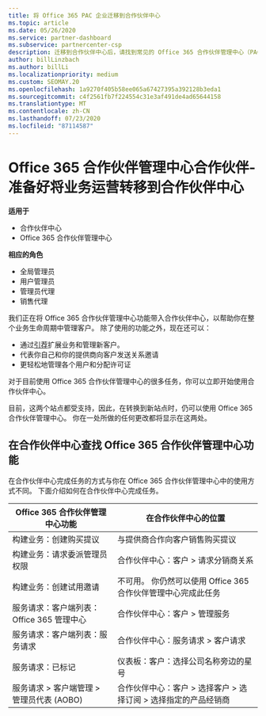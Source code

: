 ```yaml
---
title: 将 Office 365 PAC 企业迁移到合作伙伴中心
ms.topic: article
ms.date: 05/26/2020
ms.service: partner-dashboard
ms.subservice: partnercenter-csp
description: 迁移到合作伙伴中心后，请找到常见的 Office 365 合作伙伴管理中心（PAC）功能，如构建你的业务和服务请求。
author: billLinzbach
ms.author: billLi
ms.localizationpriority: medium
ms.custom: SEOMAY.20
ms.openlocfilehash: 1a9270f405b58ee065a67427395a392128b3eda1
ms.sourcegitcommit: c4f2561fb7f224554c31e3af491de4ad65644158
ms.translationtype: MT
ms.contentlocale: zh-CN
ms.lasthandoff: 07/23/2020
ms.locfileid: "87114587"
---
```

# <a name="office-365-partner-admin-center-partners---get-ready-to-move-business-operations-to-partner-center"></a>Office 365 合作伙伴管理中心合作伙伴-准备好将业务运营转移到合作伙伴中心

**适用于** 

- 合作伙伴中心
- Office 365 合作伙伴管理中心

**相应的角色**

- 全局管理员
- 用户管理员
- 管理员代理
- 销售代理

我们正在将 Office 365 合作伙伴管理中心功能带入合作伙伴中心，以帮助你在整个业务生命周期中管理客户。 除了使用的功能之外，现在还可以：

- 通过[引荐](referrals.md)扩展业务和管理新客户。
- 代表你自己和你的提供商向客户发送关系邀请
- 更轻松地管理各个用户和分配许可证

对于目前使用 Office 365 合作伙伴管理中心的很多任务，你可以立即开始使用合作伙伴中心。 

目前，这两个站点都受支持，因此，在转换到新站点时，仍可以使用 Office 365 合作伙伴管理中心。 你在一处所做的任何更改都将显示在这两处。

## <a name="find-office-365-partner-admin-center-features-in-partner-center"></a>在合作伙伴中心查找 Office 365 合作伙伴管理中心功能

在合作伙伴中心完成任务的方式与你在 Office 365 合作伙伴管理中心中的使用方式不同。 下面介绍如何在合作伙伴中心完成任务。

| Office 365 合作伙伴管理中心功能                       | 在合作伙伴中心的位置 | 
|   -----------------------------------------------  | -------------- |
| 构建业务：创建购买提议 | 与提供商合作向客户销售购买提议 |
| 构建业务：请求委派管理员权限 | 合作伙伴中心：客户 > 请求分销商关系 |
| 构建业务：创建试用邀请 | 不可用。 你仍然可以使用 Office 365 合作伙伴管理中心完成此任务 |
| 服务请求：客户端列表：Office 365 管理中心 | 合作伙伴中心：客户 > 管理服务 |
| 服务请求：客户端列表：服务请求 | 合作伙伴中心：服务请求 > 客户请求 |
| 服务请求：已标记 | 仪表板：客户：选择公司名称旁边的星号 |
| 服务请求 > 客户端管理 > 管理员代表 (AOBO) | 合作伙伴中心：客户 > 选择客户 > 选择订阅 > 选择指定的产品经销商 |

